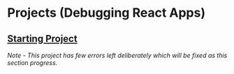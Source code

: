 # Projects (Debugging React Apps)

## [Starting Project](./01-starting-project/)

_Note - This project has few errors left deliberately which will be fixed as this section progress._

